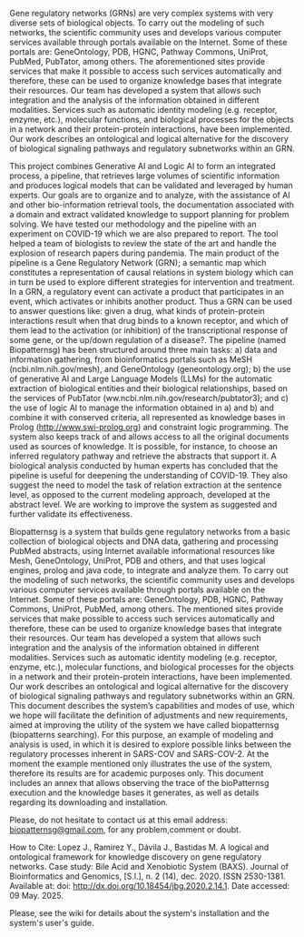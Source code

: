 Gene regulatory networks (GRNs) are very complex systems with very diverse sets of biological objects. To carry out the modeling of such networks, the scientific community uses and develops various computer services available through portals available on the Internet. Some of these portals are: GeneOntology, PDB, HGNC, Pathway Commons, UniProt, PubMed, PubTator, among others. The aforementioned sites provide services that make it possible to access such services automatically and therefore, these can be used to organize knowledge bases that integrate their resources. Our team has developed a system that allows such integration and the analysis of the information obtained in different modalities. Services such as automatic identity modeling (e.g. receptor, enzyme, etc.), molecular functions, and biological processes for the objects in a network and their protein-protein interactions, have been implemented. Our work describes an ontological and logical alternative for the discovery of biological signaling pathways and regulatory subnetworks within an GRN.

This project combines Generative AI and  Logic AI to form an integrated process, a pipeline, that retrieves large volumes of scientific information and produces logical models that can be validated and leveraged by human experts. Our goals are to organize and to analyze, with the assistance of AI and other bio-information retrieval tools, the documentation associated with a domain and extract validated knowledge to support planning for problem solving. We have tested our methodology and the pipeline with an experiment on COVID-19 which we are also prepared to report. The tool helped a team of biologists  to review the state of the art and handle the explosion of research papers during pandemia. The main product of the pipeline is a Gene Regulatory Network (GRN); a semantic map which constitutes a representation of causal relations in system biology which can in turn be used to explore different strategies for intervention and treatment. In a GRN, a regulatory event can activate a product that participates in an event, which activates or inhibits another product. Thus a GRN can be used to answer questions like: given a drug, what kinds of protein-protein interactions result when that drug binds to a known receptor, and which of them lead to the activation (or inhibition) of the transcriptional response of some gene, or the up/down regulation of a disease?. The pipeline (named Biopatternsg) has been structured around three main tasks: a) data and information gathering, from bioinformatics portals such as MeSH (ncbi.nlm.nih.gov/mesh), and GeneOntology (geneontology.org); b) the use of generative AI and Large Language Models (LLMs) for the automatic extraction of biological entities and their biological relationships, based on the services of PubTator (ww.ncbi.nlm.nih.gov/research/pubtator3); and c) the use of logic AI to manage the information obtained in a) and b) and combine it with conserved criteria, all represented as knowledge bases in Prolog (http://www.swi-prolog.org) and constraint logic programming. The system also keeps track of and allows access to all the original documents used as sources of knowledge. It is possible, for instance, to choose an inferred regulatory pathway and retrieve the abstracts that support it. A biological analysis conducted by human experts has concluded that the pipeline is useful for deepening the understanding of COVID-19. They also suggest the need to model the task of relation extraction at the sentence level, as opposed to the current modeling approach, developed at the abstract level. We are working to improve the system as suggested and further validate its effectiveness.

Biopatternsg is a system that builds gene regulatory networks from a basic collection of biological objects and DNA data, gathering and processing PubMed abstracts, using Internet available informational resources like Mesh, GeneOntology, UniProt, PDB and others, and that uses logical engines, prolog and java code, to integrate and analyze them. To carry out the modeling of such networks, the scientific community uses and develops various computer services available through portals available on the Internet. Some of these portals are: GeneOntology, PDB, HGNC, Pathway Commons, UniProt, PubMed, among others. The mentioned sites provide services that make possible to access such services automatically and therefore, these can be used to organize knowledge bases that integrate their resources. Our team has developed a system that allows such integration and the analysis of the information obtained in different modalities. Services such as automatic identity modeling (e.g. receptor, enzyme, etc.), molecular functions, and biological processes for the objects in a network and their protein-protein interactions, have been implemented. Our work describes an ontological and logical alternative for the discovery of biological signaling pathways and regulatory subnetworks within an GRN. This document describes the system’s capabilities and modes of use, which we hope will facilitate the definition of adjustments and new requirements, aimed at improving the utility of the system we have called biopatternsg (biopatterns searching). For this purpose, an example of modeling and analysis is used, in which it is desired to explore possible links between the regulatory processes inherent in SARS-COV and SARS-COV-2. At the moment the example mentioned only illustrates the use of the system, therefore its results are for academic purposes only. This document includes an annex that allows observing the trace of the bioPatternsg execution and the knowledge bases it generates, as well as details regarding its downloading and installation.

Please, do not hesitate to contact us at this email address: biopatternsg@gmail.com, for any problem,comment or doubt.

How to Cite: Lopez J., Ramirez Y., Dávila J., Bastidas M. A logical and ontological framework for knowledge discovery on gene regulatory networks. Case study: Bile Acid and Xenobiotic System (BAXS). Journal of Bioinformatics and Genomics, [S.l.], n. 2 (14), dec. 2020. ISSN 2530-1381. Available at: doi: http://dx.doi.org/10.18454/jbg.2020.2.14.1. Date accessed: 09 May. 2025.

Please, see the wiki for details about the system's installation and the system's user's guide.
